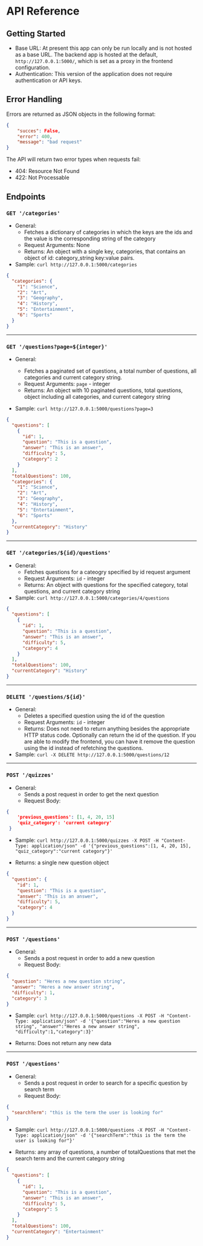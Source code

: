 # API Reference

## Getting Started
- Base URL: At present this app can only be run locally and is not hosted as a base URL. The backend app is hosted at the default, `http://127.0.0.1:5000/`, which is set as a proxy in the frontend configuration. 
- Authentication: This version of the application does not require authentication or API keys. 

## Error Handling

Errors are returned as JSON objects in the following format:

```json
{
    "succes": False,
    "error": 400,
    "message": "bad request"
}
```
The API will return two error types when requests fail:
- 404: Resource Not Found
- 422: Not Processable 


## Endpoints

### `GET '/categories'`

- General:
    - Fetches a dictionary of categories in which the keys are the ids and the value is the corresponding string of the category
    - Request Arguments: None
    - Returns: An object with a single key, categories, that contains an object of id: category_string key:value pairs.
- Sample: `curl http://127.0.0.1:5000/categories`


```json
{
  "categories": {
    "1": "Science",
    "2": "Art",
    "3": "Geography",
    "4": "History",
    "5": "Entertainment",
    "6": "Sports"
  }
}
```

---

### `GET '/questions?page=${integer}'`

- General:  
    - Fetches a paginated set of questions, a total number of questions, all categories and current category string.
    - Request Arguments: `page` - integer
    - Returns: An object with 10 paginated questions, total questions, object including all categories, and current category string

- Sample: `curl http://127.0.0.1:5000/questions?page=3`

```json
{
  "questions": [
    {
      "id": 1,
      "question": "This is a question",
      "answer": "This is an answer",
      "difficulty": 5,
      "category": 2
    }
  ],
  "totalQuestions": 100,
  "categories": {
    "1": "Science",
    "2": "Art",
    "3": "Geography",
    "4": "History",
    "5": "Entertainment",
    "6": "Sports"
  },
  "currentCategory": "History"
}
```


---

### `GET '/categories/${id}/questions'`

- General:  
    - Fetches questions for a cateogry specified by id request argument
    - Request Arguments: `id` - integer
    - Returns: An object with questions for the specified category, total questions, and current category string
- Sample: `curl http://127.0.0.1:5000/categories/4/questions`

```json
{
  "questions": [
    {
      "id": 1,
      "question": "This is a question",
      "answer": "This is an answer",
      "difficulty": 5,
      "category": 4
    }
  ],
  "totalQuestions": 100,
  "currentCategory": "History"
}
```
---

### `DELETE '/questions/${id}'`
- General:  
    - Deletes a specified question using the id of the question
    - Request Arguments: `id` - integer
    - Returns: Does not need to return anything besides the appropriate HTTP status code. Optionally can return the id of the question. If you are able to modify the frontend, you can have it remove the question using the id instead of refetching the questions.
- Sample: `curl -X DELETE http://127.0.0.1:5000/questions/12`

---

### `POST '/quizzes'`
- General:  
    - Sends a post request in order to get the next question
    - Request Body:

```json
{
    'previous_questions': [1, 4, 20, 15]
    'quiz_category': 'current category'
 }
```

- Sample: `curl http://127.0.0.1:5000/quizzes -X POST -H "Content-Type: application/json" -d '{"previous_questions":[1, 4, 20, 15], "quiz_category":"current category"}'`

- Returns: a single new question object

```json
{
  "question": {
    "id": 1,
    "question": "This is a question",
    "answer": "This is an answer",
    "difficulty": 5,
    "category": 4
  }
}
```

---

### `POST '/questions'`
- General:      
    - Sends a post request in order to add a new question
    - Request Body:

```json
{
  "question": "Heres a new question string",
  "answer": "Heres a new answer string",
  "difficulty": 1,
  "category": 3
}
```
- Sample: `curl http://127.0.0.1:5000/questions -X POST -H "Content-Type: application/json" -d '{"question":"Heres a new question string", "answer":"Heres a new answer string", "difficulty":1,"category":3}'`

- Returns: Does not return any new data

---

### `POST '/questions'`
- General:  
    - Sends a post request in order to search for a specific question by search term
    - Request Body:

```json
{
  "searchTerm": "this is the term the user is looking for"
}
```
- Sample: `curl http://127.0.0.1:5000/questions -X POST -H "Content-Type: application/json" -d '{"searchTerm":"this is the term the user is looking for"}'`

- Returns: any array of questions, a number of totalQuestions that met the search term and the current category string

```json
{
  "questions": [
    {
      "id": 1,
      "question": "This is a question",
      "answer": "This is an answer",
      "difficulty": 5,
      "category": 5
    }
  ],
  "totalQuestions": 100,
  "currentCategory": "Entertainment"
}
```
